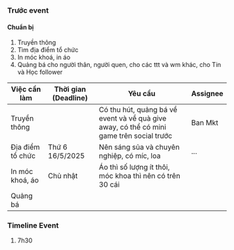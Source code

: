 ### Trước event
#### Chuẩn bị

1. Truyền thông
2. Tìm địa điểm tổ chức
3. In móc khoá, in áo
4. Quảng bá cho người thân, người quen, cho các ttt và wm khác, cho Tin và Học follower



| Việc cần làm     | Thời gian (Deadline) | Yêu cầu                                                                                  | Assignee |
| ---------------- | -------------------- | ---------------------------------------------------------------------------------------- | -------- |
| Truyền thông     |                      | Có thu hút, quảng bá về event và về quà give away, có thể có mini game trên social trước | Ban Mkt  |
| Địa điểm tổ chức | Thứ 6 16/5/2025      | Nên sáng sủa và chuyên nghiệp, có míc, loa                                               | ...      |
| In móc khoá, áo  | Chủ nhật             | Áo thì số lượng ít thôi, móc khoa thì nên có trên 30 cái                                 |          |
| Quảng bá         |                      |                                                                                          |          |

### Timeline Event
1. 7h30 